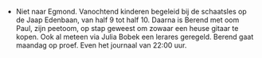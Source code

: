 - Niet naar Egmond. Vanochtend kinderen begeleid bij de schaatsles op de Jaap Edenbaan, van half 9 tot half 10. Daarna is Berend met oom Paul, zijn peetoom, op stap geweest om zowaar een heuse gitaar te kopen. Ook al meteen via Julia Bobek een lerares geregeld. Berend gaat maandag op proef. Even het journaal van 22:00 uur.